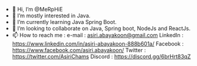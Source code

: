 - 👋 Hi, I’m @MeRpHiE
- 👀 I’m mostly interested in Java.
- 🌱 I’m currently learning Java Spring Boot.
- 💞️ I’m looking to collaborate on Java, Spring boot, NodeJs and ReactJs.
- 📫 How to reach me :
e-mail : asiri.abayakoon@gmail.com
LinkedIn : https://www.linkedin.com/in/asiri-abayakoon-888b601a/
Facebook : https://www.facebook.com/asiri.abayakoon/
Twitter : https://twitter.com/AsiriChams
Discord : https://discord.gg/6brHrt83qZ
<!---
MeRpHiE/MeRpHiE is a ✨ special ✨ repository because its `README.md` (this file) appears on your GitHub profile.
You can click the Preview link to take a look at your changes.
--->
